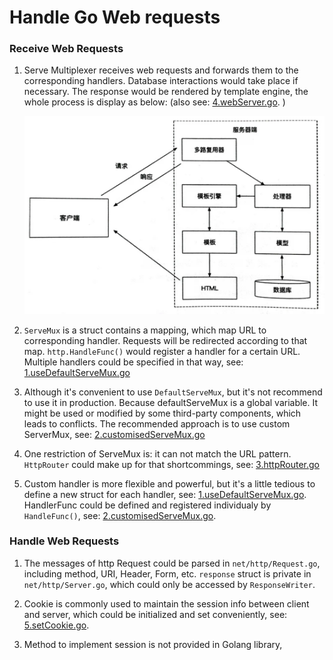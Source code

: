 # Handle Go Web requests

### Receive Web Requests

1. Serve Multiplexer receives web requests and forwards them to the corresponding handlers. Database interactions would take place if necessary. The response would be rendered by template engine, the whole process is display as below: (also see: [4.webServer.go](https://github.com/HoffmanZheng/Golang-Demo/blob/master/Go_Web_in_Action/chapter_3_handle_request/4.webServer.go). )

   ![ServerMux](https://github.com/HoffmanZheng/Golang-Demo/blob/master/Go_Web_in_Action/images/ServerMux.jpeg)

2. `ServeMux` is a struct contains a mapping, which map URL to corresponding handler. Requests will be redirected according to that map. `http.HandleFunc()` would register a handler for a certain URL. Multiple handlers could be specified in that way, see: [1.useDefaultServeMux.go](https://github.com/HoffmanZheng/Golang-Demo/blob/master/Go_Web_in_Action/chapter_3_handle_request/1.useDefaultServeMux.go)

3. Although it's convenient to use `DefaultServeMux`, but it's not recommend to use it in production. Because defaultServeMux is a global variable. It might be used or modified by some third-party components, which leads to conflicts. The recommended approach is to use custom ServerMux, see: [2.customisedServeMux.go](https://github.com/HoffmanZheng/Golang-Demo/blob/master/Go_Web_in_Action/chapter_3_handle_request/2.customisedServeMux.go)

4. One restriction of ServeMux is: it can not match the URL pattern. `HttpRouter` could make up for that shortcommings, see: [3.httpRouter.go](https://github.com/HoffmanZheng/Golang-Demo/blob/master/Go_Web_in_Action/chapter_3_handle_request/3.httpRouter.go)

5. Custom handler is more flexible and powerful, but it's a little tedious to define a new struct for each handler, see: [1.useDefaultServeMux.go](https://github.com/HoffmanZheng/Golang-Demo/blob/master/Go_Web_in_Action/chapter_3_handle_request/1.useDefaultServeMux.go). HandlerFunc could be defined and registered individualy by `HandleFunc()`, see: [2.customisedServeMux.go](https://github.com/HoffmanZheng/Golang-Demo/blob/master/Go_Web_in_Action/chapter_3_handle_request/2.customisedServeMux.go). 

### Handle Web Requests

1. The messages of http Request could be parsed in `net/http/Request.go`, including method, URI, Header, Form, etc. `response` struct is private in `net/http/Server.go`, which could only be accessed by `ResponseWriter`.

2. Cookie is commonly used to maintain the session info between client and server, which could be initialized and set conveniently, see: [5.setCookie.go](https://github.com/HoffmanZheng/Golang-Demo/blob/master/Go_Web_in_Action/chapter_3_handle_request/5.setCookie.go). 

3. Method to implement session is not provided in Golang library,